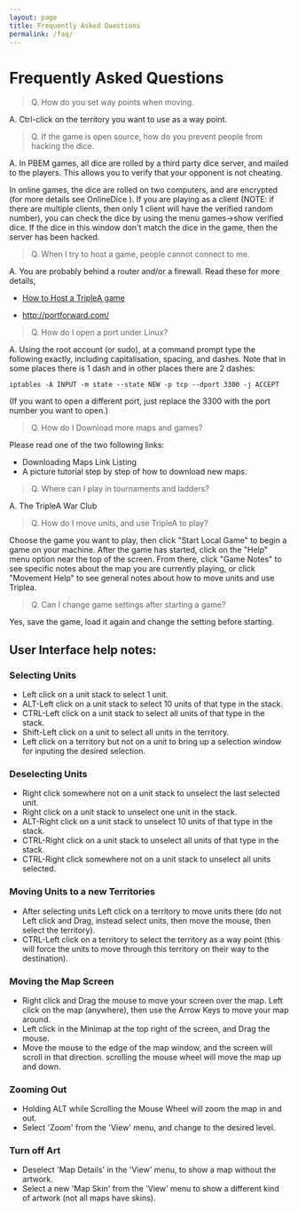 ```yaml
---
layout: page
title: Frequently Asked Questions
permalink: /faq/
---
```


# Frequently Asked Questions

> Q. How do you set way points when moving.

A. Ctrl-click on the territory you want to use as a way point.


> Q. If the game is open source, how do you prevent people from hacking the dice.

A. In PBEM games, all dice are rolled by a third party dice server, and mailed to the players. This allows you to verify that your opponent is not cheating.

In online games, the dice are rolled on two computers, and are encrypted (for more details see OnlineDice ). If you are playing as a client (NOTE: if there are multiple clients, then only 1 client will have the verified random number), you can check the dice by using the menu games->show verified dice. If the dice in this window don't match the dice in the game, then the server has been hacked.


> Q. When I try to host a game, people cannot connect to me.

A. You are probably behind a router and/or a firewall. Read these for more details,

* [How to Host a TripleA game](http://tripleadev.1671093.n2.nabble.com/Download-Maps-Links-Hosting-Games-General-Information-tp4074312p4085700.html)

* <http://portforward.com/>


> Q. How do I open a port under Linux?

A. Using the root account (or sudo), at a command prompt type the following exactly, including capitalisation, spacing, and dashes. Note that in some places there is 1 dash and in other places there are 2 dashes:

`iptables -A INPUT -m state --state NEW -p tcp --dport 3300 -j ACCEPT`

(If you want to open a different port, just replace the 3300 with the port number you want to open.)


> Q. How do I Download more maps and games?

Please read one of the two following links:

* Downloading Maps Link Listing
* A picture tutorial step by step of how to download new maps.


> Q. Where can I play in tournaments and ladders?

A. The TripleA War Club


> Q. How do I move units, and use TripleA to play?

Choose the game you want to play, then click "Start Local Game" to begin a game on your machine.
After the game has started, click on the "Help" menu option near the top of the screen. From there, click "Game Notes" to see specific notes about the map you are currently playing, or click "Movement Help" to see general notes about how to move units and use Triplea.

> Q. Can I change game settings after starting a game?

Yes, save the game, load it again and change the setting before starting.

## User Interface help notes:

### Selecting Units
* Left click on a unit stack to select 1 unit.
* ALT-Left click on a unit stack to select 10 units of that type in the stack.
* CTRL-Left click on a unit stack to select all units of that type in the stack.
* Shift-Left click on a unit to select all units in the territory.
* Left click on a territory but not on a unit to bring up a selection window for inputing the desired selection.

### Deselecting Units
* Right click somewhere not on a unit stack to unselect the last selected unit.
* Right click on a unit stack to unselect one unit in the stack.
* ALT-Right click on a unit stack to unselect 10 units of that type in the stack.
* CTRL-Right click on a unit stack to unselect all units of that type in the stack.
* CTRL-Right click somewhere not on a unit stack to unselect all units selected.

### Moving Units to a new Territories
* After selecting units Left click on a territory to move units there (do not Left click and Drag, instead select units, then move the mouse, then select the territory).
* CTRL-Left click on a territory to select the territory as a way point (this will force the units to move through this territory on their way to the destination).

### Moving the Map Screen
* Right click and Drag the mouse to move your screen over the map.
Left click on the map (anywhere), then use the Arrow Keys to move your map around.
* Left click in the Minimap at the top right of the screen, and Drag the mouse.
* Move the mouse to the edge of the map window, and the screen will scroll in that direction.
scrolling the mouse wheel will move the map up and down.

### Zooming Out
* Holding ALT while Scrolling the Mouse Wheel will zoom the map in and out.
* Select 'Zoom' from the 'View' menu, and change to the desired level.

### Turn off Art
* Deselect 'Map Details' in the 'View' menu, to show a map without the artwork.
* Select a new 'Map Skin' from the 'View' menu to show a different kind of artwork (not all maps have skins).
